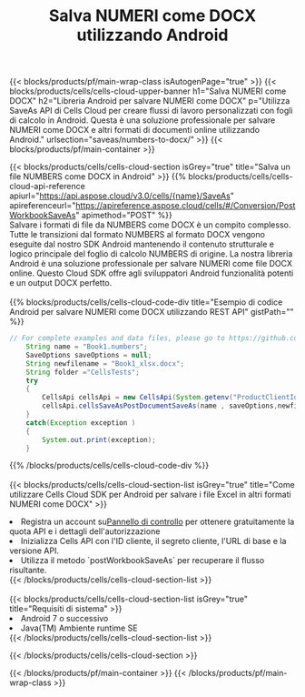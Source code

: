 ﻿---
title:  Salva NUMERI come DOCX utilizzando Android
description:  Utilizzando Aspose.Cells Cloud SDK per Android per salvare il file in formato NUMBERS come file in formato DOCX.
---
{{< blocks/products/pf/main-wrap-class isAutogenPage="true" >}}
{{< blocks/products/cells/cells-cloud-upper-banner h1="Salva NUMERI come DOCX" h2="Libreria Android per salvare NUMERI come DOCX" p="Utilizza SaveAs API di Cells Cloud per creare flussi di lavoro personalizzati con fogli di calcolo in Android. Questa è una soluzione professionale per salvare NUMERI come DOCX e altri formati di documenti online utilizzando Android." urlsection="saveas/numbers-to-docx/" >}}
{{< blocks/products/pf/main-container >}}

{{< blocks/products/cells/cells-cloud-section isGrey="true" title="Salva un file NUMBERS come DOCX in Android" >}}
{{% blocks/products/cells/cells-cloud-api-reference apiurl="https://api.aspose.cloud/v3.0/cells/{name}/SaveAs" apireferenceurl="https://apireference.aspose.cloud/cells/#/Conversion/PostWorkbookSaveAs" apimethod="POST" %}}
<br/>
Salvare i formati di file da NUMBERS come DOCX è un compito complesso. Tutte le transizioni dal formato NUMBERS al formato DOCX vengono eseguite dal nostro SDK Android mantenendo il contenuto strutturale e logico principale del foglio di calcolo NUMBERS di origine. La nostra libreria Android è una soluzione professionale per salvare NUMERI come file DOCX online. Questo Cloud SDK offre agli sviluppatori Android funzionalità potenti e un output DOCX perfetto.
<br/>
<br/>
{{% blocks/products/cells/cells-cloud-code-div title="Esempio di codice Android per salvare NUMERI come DOCX utilizzando REST API" gistPath="" %}}
  
```java
// For complete examples and data files, please go to https://github.com/aspose-cells-cloud/aspose-cells-cloud-android/
    String name = "Book1.numbers";
    SaveOptions saveOptions = null;
    String newfilename = "Book1_xlsx.docx";
    String folder ="CellsTests";
    try
    {
        CellsApi cellsApi = new CellsApi(System.getenv("ProductClientId"), System.getenv("ProductClientSecret"));
        cellsApi.cellsSaveAsPostDocumentSaveAs(name , saveOptions,newfilename,false,false,folder,null,null,null,true);                       
    }
    catch(Exception exception )
    {
        System.out.print(exception);
    }
```
  
{{% /blocks/products/cells/cells-cloud-code-div %}}
<br/>
<br/>
{{< blocks/products/cells/cells-cloud-section-list isGrey="true" title="Come utilizzare Cells Cloud SDK per Android per salvare i file Excel in altri formati NUMERI come DOCX" >}}
<li> Registra un account su<a href="https://dashboard.aspose.cloud/">Pannello di controllo</a> per ottenere gratuitamente la quota API e i dettagli dell'autorizzazione</li>
<li>Inizializza Cells API con l'ID cliente, il segreto cliente, l'URL di base e la versione API.</li>
<li>Utilizza il metodo `postWorkbookSaveAs` per recuperare il flusso risultante.</li>
{{< /blocks/products/cells/cells-cloud-section-list >}}
<br/>
<br/>
{{< blocks/products/cells/cells-cloud-section-list isGrey="true" title="Requisiti di sistema" >}}
<li>Android 7 o successivo</li>
<li>Java(TM) Ambiente runtime SE</li>
{{< /blocks/products/cells/cells-cloud-section-list >}}

{{< /blocks/products/cells/cells-cloud-section >}}

{{< /blocks/products/pf/main-container >}}
{{< /blocks/products/pf/main-wrap-class >}}
